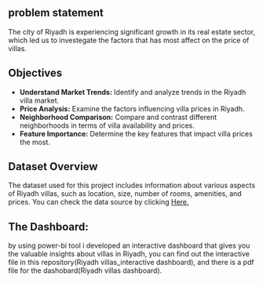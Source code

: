 
## problem statement
The city of Riyadh is experiencing significant growth in its real estate sector, which led us to investegate the factors
that has most affect on the price of villas.

## Objectives
- **Understand Market Trends:** Identify and analyze trends in the Riyadh villa market.
- **Price Analysis:** Examine the factors influencing villa prices in Riyadh.
- **Neighborhood Comparison:** Compare and contrast different neighborhoods in terms of villa availability and prices.
- **Feature Importance:** Determine the key features that impact villa prices the most.

## Dataset Overview
The dataset used for this project includes information about various aspects of Riyadh villas,
such as location, size, number of rooms, amenities, and prices.
You can check the data source by clicking  [Here.](https://www.kaggle.com/datasets/reemamuhammed/riyadh-villas-aqar)

## The Dashboard:
by using power-bi tool i developed an interactive dashboard that gives you the valuable insights about villas in Riyadh, you can
find out the interactive file in this repository(Riyadh villas_interactive dashboard), and there is a pdf file for the dashobard(Riyadh villas dashboard). 
